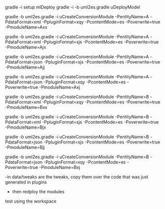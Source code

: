 gradle -i setup mlDeploy
gradle -i -b uml2es.gradle uDeployModel

gradle -b uml2es.gradle -i uCreateConversionModule -PentityName=A -PdataFormat=xml -PpluginFormat=xqy -PcontentMode=es -Poverwrite=true -PmoduleName=Axx

gradle -b uml2es.gradle -i uCreateConversionModule -PentityName=A -PdataFormat=xml -PpluginFormat=sjs -PcontentMode=es -Poverwrite=true -PmoduleName=Ajx

gradle -b uml2es.gradle -i uCreateConversionModule -PentityName=A -PdataFormat=json -PpluginFormat=sjs -PcontentMode=es -Poverwrite=true -PmoduleName=Ajj

gradle -b uml2es.gradle -i uCreateConversionModule -PentityName=A -PdataFormat=json -PpluginFormat=xqy -PcontentMode=es -Poverwrite=true -PmoduleName=Axj

gradle -b uml2es.gradle -i uCreateConversionModule -PentityName=B -PdataFormat=xml -PpluginFormat=xqy -PcontentMode=es -Poverwrite=true -PmoduleName=Bxx

gradle -b uml2es.gradle -i uCreateConversionModule -PentityName=B -PdataFormat=xml -PpluginFormat=sjs -PcontentMode=es -Poverwrite=true -PmoduleName=Bjx

gradle -b uml2es.gradle -i uCreateConversionModule -PentityName=B -PdataFormat=json -PpluginFormat=sjs -PcontentMode=es -Poverwrite=true -PmoduleName=Bjj

gradle -b uml2es.gradle -i uCreateConversionModule -PentityName=B -PdataFormat=json -PpluginFormat=xqy -PcontentMode=es -Poverwrite=true -PmoduleName=Bxj

-in data/tweaks are the tweaks, copy them over the code that was just generated in plugins
- then redploy the modules

test using the workspace